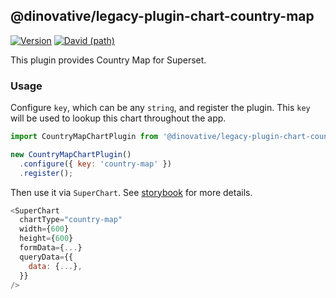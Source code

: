## @dinovative/legacy-plugin-chart-country-map

[![Version](https://img.shields.io/npm/v/@dinovative/legacy-plugin-chart-country-map.svg?style=flat-square)](https://img.shields.io/npm/v/@dinovative/legacy-plugin-chart-country-map.svg?style=flat-square)
[![David (path)](https://img.shields.io/david/dinovative/superset-ui-plugins.svg?path=packages%2Fsuperset-ui-legacy-plugin-chart-country-map&style=flat-square)](https://david-dm.org/dinovative/superset-ui-plugins?path=packages/superset-ui-legacy-plugin-chart-country-map)

This plugin provides Country Map for Superset.

### Usage

Configure `key`, which can be any `string`, and register the plugin. This `key` will be used to lookup this chart throughout the app.

```js
import CountryMapChartPlugin from '@dinovative/legacy-plugin-chart-country-map';

new CountryMapChartPlugin()
  .configure({ key: 'country-map' })
  .register();
```

Then use it via `SuperChart`. See [storybook](https://dinovative.github.io/superset-ui-plugins/?selectedKind=plugin-chart-country-map) for more details.

```js
<SuperChart
  chartType="country-map"
  width={600}
  height={600}
  formData={...}
  queryData={{
    data: {...},
  }}
/>
```
